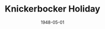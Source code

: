 ---
title: Knickerbocker Holiday
month: 05
date: 1948-05-01
closing_date:
layout: productions
featured_image: 
image_caption:
image_credit:
playbill: 
category: 
Theatre: Theatre Jacksonville
Venue: Little Theatre
cast:
  Anthony Corlear: Neel Witschen, Jr.
  Brom Broeck: Clem Boatright
  Citizen of New Amsterdam:
    - Barnes Clements
    - Charlotte Pearce
    - Florence Price
    - Gloria Maddock
    - Guy Alvarez
    - Joan Henderson
    - John Fletcher
    - Lou Edwards
    - Mary Lou Gories
    - Maurice Blitch
    - Natalie Clarke
    - Phil Ganim
    - Ray Epperson
    - Toni Gories
  deVries: Robert Mahoney
  General Poffenburgh: Karl Knoche
  Indian:
    - Carole Henning
    - Ernestine Logie
    - June Hodges
    - Mary Parsons
    - Mervyn White
    - Patty Parker
    - Sabina Reiser
    - Thelma House
  Mistress Schermerhorn: Mathialde Colle
  Pieter Stuyvesant: Charles J. Broyles
  Roosevelt: Sven Koller
  Schermerhorn: Finley Tucker, Jr.
  Soldier:
    - Charles Berry
    - Harvard Eubanks
    - LaMarr Wigg
    - Myron Blattner
    - Richard Rosenberg
  Tenpin: Tom Appleyard
  Tienhoven: George Durney
  Tina Tienhoven: Grace Miles
  Van Cortland, Jr: Francis Gardner
  Van Rensselear: Marvin Purser
  Vanderbilt: Jack Harrell
  Washington Irving: Lewis Magee
crew:
  Director: L. Bramer Carlson
  Musical Director: Duke LeBrun
  Assistant Stage Manager: Maxine Browning
  Costumes:
    - Eula Mae Snow
    - Helen Taylor
    - Jean Manning
    - Vivienne Salter
  Lighting Design: Duke LeBrun
  Light Controls:
    - Jimmy Trollinger
    - Mickey Mills
    - Su Hawkins
    - Nina Branch
  Properties:
    - Edith Vaughn
    - Elva Stein
    - Eula Mae Snow
    - Jean Manning
    - June Lanham
    - Scotty Cameron
  Make-up:
    - Beverly Adams
    - Elmo Lehman
    - Helen Taylor
    - Louise Bowden
    - Louise Elkins
    - Mickey Meischner
    - Nina Branch
    - Pearl Lewis
    - Sally Proctor
    - Vesta Leslie
  Scenery Construction:
    - Carl Buchanan
    - Curly Elmore
    - David Salter
    - Edward Newsom
    - Howard Peterson
    - Joe Vaughn
    - Maude LeBrun
    - Nina Branch
    - Velma Henning
    - Vivienne Salter
    - Vonnie Patton
    - Walter Churchill
  Set and Lighting Design: Helen Kriebs
  Set Design: Jay Harder
  Stage Manager: Vera Cooper
orchestra:
  Bassoon: Henry Greene
  Clarinet:
    - Paul Chafin
    - Pete Hull
    - Richard Lee
  Flute:
    - Margaret Garrison
    - Susan Martin
  Hammond Organ: Robert Lee
  Piano: Mary Ellen Minge
  Pipes: Elva Stein
  Trumpet:
    - Jack Sheldon
    - Winfield C. Treisback
  Violin:
    - Dikaan V. Kavaltian
    - E.W. Brightwell
    - James Brightwell
    - Jean Smith
    - John Glass
    - Karl Knoche, Jr.
external_links:
---